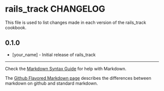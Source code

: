 rails_track CHANGELOG
=====================

This file is used to list changes made in each version of the rails_track cookbook.

0.1.0
-----
- [your_name] - Initial release of rails_track

- - -
Check the [Markdown Syntax Guide](http://daringfireball.net/projects/markdown/syntax) for help with Markdown.

The [Github Flavored Markdown page](http://github.github.com/github-flavored-markdown/) describes the differences between markdown on github and standard markdown.

